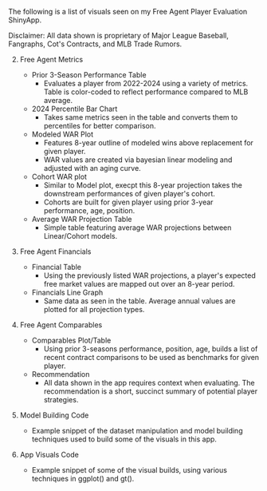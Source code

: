 The following is a list of visuals seen on my Free Agent Player Evaluation ShinyApp.

Disclaimer: All data shown is proprietary of Major League Baseball, Fangraphs, Cot's Contracts, and MLB Trade Rumors.

2. Free Agent Metrics
   - Prior 3-Season Performance Table
     - Evaluates a player from 2022-2024 using a variety of metrics. Table is color-coded to reflect performance compared to MLB average.
   - 2024 Percentile Bar Chart
     - Takes same metrics seen in the table and converts them to percentiles for better comparison.
   - Modeled WAR Plot
     - Features 8-year outline of modeled wins above replacement for given player.
     - WAR values are created via bayesian linear modeling and adjusted with an aging curve.
   - Cohort WAR plot
     - Similar to Model plot, execpt this 8-year projection takes the downstream performances of given player's cohort.
     - Cohorts are built for given player using prior 3-year performance, age, position.
   - Average WAR Projection Table
     - Simple table featuring average WAR projections between Linear/Cohort models.
    
3. Free Agent Financials
   - Financial Table
     - Using the previously listed WAR projections, a player's expected free market values are mapped out over an 8-year period.
   - Financials Line Graph
     - Same data as seen in the table. Average annual values are plotted for all projection types.
    
4. Free Agent Comparables
   - Comparables Plot/Table
     - Using prior 3-seasons performance, position, age, builds a list of recent contract comparisons to be used as benchmarks for given player.
   - Recommendation
     - All data shown in the app requires context when evaluating. The recommendation is a short, succinct summary of potential player strategies.
    
5. Model Building Code
   - Example snippet of the dataset manipulation and model building techniques used to build some of the visuals in this app.

6. App Visuals Code
   - Example snippet of some of the visual builds, using various techniques in ggplot() and gt().
